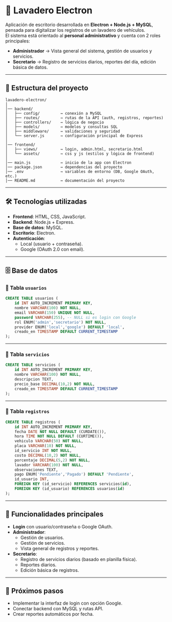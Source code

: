 # 🚗 Lavadero Electron

Aplicación de escritorio desarrollada en **Electron + Node.js + MySQL**, pensada para digitalizar los registros de un lavadero de vehículos.  
El sistema está orientado al **personal administrativo** y cuenta con 2 roles principales:  

- **Administrador** → Vista general del sistema, gestión de usuarios y servicios.  
- **Secretario** → Registro de servicios diarios, reportes del día, edición básica de datos.  

---

## 📂 Estructura del proyecto
```
lavadero-electron/
│
│── backend/                  
│   ├── config/         → conexión a MySQL
│   ├── routes/         → rutas de la API (auth, registros, reportes)
│   ├── controllers/    → lógica de negocio
│   ├── models/         → modelos y consultas SQL
│   ├── middleware/     → validaciones y seguridad
│   └── server.js       → configuración principal de Express
│
│── frontend/                 
│   ├── views/          → login, admin.html, secretario.html
│   └── assets/         → css y js (estilos y lógica de frontend)
│
│── main.js             → inicio de la app con Electron
│── package.json        → dependencias del proyecto
│── .env                → variables de entorno (DB, Google OAuth, etc.)
│── README.md           → documentación del proyecto
```

---

## 🛠️ Tecnologías utilizadas
- **Frontend**: HTML, CSS, JavaScript.  
- **Backend**: Node.js + Express.  
- **Base de datos**: MySQL.  
- **Escritorio**: Electron.  
- **Autenticación**:  
  - Local (usuario + contraseña).  
  - Google (OAuth 2.0 con email).  

---

## 🗄️ Base de datos

### 📌 Tabla `usuarios`
```sql
CREATE TABLE usuarios (
    id INT AUTO_INCREMENT PRIMARY KEY,
    nombre VARCHAR(100) NOT NULL,
    email VARCHAR(150) UNIQUE NOT NULL,
    password VARCHAR(255), -- NULL si es login con Google
    rol ENUM('admin','secretario') NOT NULL,
    provider ENUM('local','google') DEFAULT 'local',
    creado_en TIMESTAMP DEFAULT CURRENT_TIMESTAMP
);
```

---

### 📌 Tabla `servicios`
```sql
CREATE TABLE servicios (
    id INT AUTO_INCREMENT PRIMARY KEY,
    nombre VARCHAR(100) NOT NULL,
    descripcion TEXT,
    precio_base DECIMAL(10,2) NOT NULL,
    creado_en TIMESTAMP DEFAULT CURRENT_TIMESTAMP
);
```

---

### 📌 Tabla `registros`
```sql
CREATE TABLE registros (
    id INT AUTO_INCREMENT PRIMARY KEY,
    fecha DATE NOT NULL DEFAULT (CURDATE()),
    hora TIME NOT NULL DEFAULT (CURTIME()),
    vehiculo VARCHAR(50) NOT NULL,
    placa VARCHAR(10) NOT NULL,
    id_servicio INT NOT NULL,
    costo DECIMAL(10,2) NOT NULL,
    porcentaje DECIMAL(5,2) NOT NULL,
    lavador VARCHAR(100) NOT NULL,
    observaciones TEXT,
    pago ENUM('Pendiente','Pagado') DEFAULT 'Pendiente',
    id_usuario INT,
    FOREIGN KEY (id_servicio) REFERENCES servicios(id),
    FOREIGN KEY (id_usuario) REFERENCES usuarios(id)
);
```

---

## 🚀 Funcionalidades principales
- **Login** con usuario/contraseña o Google OAuth.  
- **Administrador**:  
  - Gestión de usuarios.  
  - Gestión de servicios.  
  - Vista general de registros y reportes.  
- **Secretario**:  
  - Registro de servicios diarios (basado en planilla física).  
  - Reportes diarios.  
  - Edición básica de registros.  

---

## 📌 Próximos pasos
- Implementar la interfaz de login con opción Google.  
- Conectar backend con MySQL y rutas API.  
- Crear reportes automáticos por fecha.  
